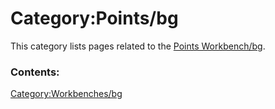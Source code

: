 # Category:Points/bg
This category lists pages related to the [Points Workbench/bg](Points_Workbench/bg.md).

### Contents:

[Category:Workbenches/bg](Category:Workbenches/bg.md)
